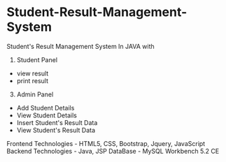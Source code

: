 # Student-Result-Management-System

Student's Result Management System In JAVA with

1. Student Panel
  - view result
  - print result
  
3. Admin Panel
  - Add Student Details
  - View Student Details
  - Insert Student's Result Data
  - View Student's Result Data

Frontend Technologies - HTML5, CSS, Bootstrap, Jquery, JavaScript
Backend Technologies - Java, JSP
DataBase - MySQL Workbench 5.2 CE
